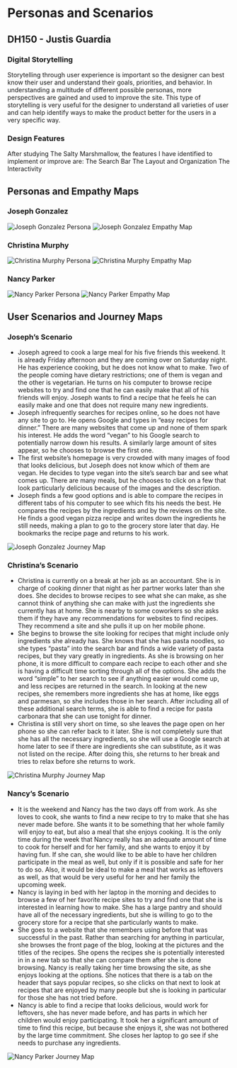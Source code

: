 # Personas and Scenarios
## DH150 - Justis Guardia

### Digital Storytelling

Storytelling through user experience is important so the designer can best know their user and understand their goals, priorities, and behavior. In understanding a multitude of different possible personas, more perspectives are gained and used to improve the site. This type of storytelling is very useful for the designer to understand all varieties of user and can help identify ways to make the product better for the users in a very specific way.

### Design Features

After studying The Salty Marshmallow, the features I have identified to implement or improve are:
The Search Bar
The Layout and Organization
The Interactivity
## Personas and Empathy Maps
### Joseph Gonzalez
![Joseph Gonzalez Persona](./JGPer.png)
![Joseph Gonzalez Empathy Map](./JEmp.png)

### Christina Murphy
![Christina Murphy Persona](./CMPer.png)
![Christina Murphy Empathy Map](./CEmp.png)

### Nancy Parker
![Nancy Parker Persona](./NPPer.png)
![Nancy Parker Empathy Map](./NEmp.png)

## User Scenarios and Journey Maps
### Joseph’s Scenario
* Joseph agreed to cook a large meal for his five friends this weekend. It is already Friday afternoon and they are coming over on Saturday night. He has experience cooking, but he does not know what to make. Two of the people coming have dietary restrictions; one of them is vegan and the other is vegetarian. He turns on his computer to browse recipe websites to try and find one that he can easily make that all of his friends will enjoy. Joseph wants to find a recipe that he feels he can easily make and one that does not require many new ingredients.
* Joseph infrequently searches for recipes online, so he does not have any site to go to. He opens Google and types in “easy recipes for dinner.” There are many websites that come up and none of them spark his interest. He adds the word “vegan” to his Google search to potentially narrow down his results. A similarly large amount of sites appear, so he chooses to browse the first one. 
* The first website’s homepage is very crowded with many images of food that looks delicious, but Joseph does not know which of them are vegan. He decides to type vegan into the site’s search bar and see what comes up. There are many meals, but he chooses to click on a few that look particularly delicious because of the images and the description. 
* Joseph finds a few good options and is able to compare the recipes in different tabs of his computer to see which fits his needs the best. He compares the recipes by the ingredients and by the reviews on the site. He finds a good vegan pizza recipe and writes down the ingredients he still needs, making a plan to go to the grocery store later that day. He bookmarks the recipe page and returns to his work.

![Joseph Gonzalez Journey Map](./JMap.png)

### Christina’s Scenario
* Christina is currently on a break at her job as an accountant. She is in charge of cooking dinner that night as her partner works later than she does. She decides to browse recipes to see what she can make, as she cannot think of anything she can make with just the ingredients she currently has at home. She is nearby to some coworkers so she asks them if they have any recommendations for websites to find recipes. They recommend a site and she pulls it up on her mobile phone.
* She begins to browse the site looking for recipes that might include only ingredients she already has. She knows that she has pasta noodles, so she types “pasta” into the search bar and finds a wide variety of pasta recipes, but they vary greatly in ingredients. As she is browsing on her phone, it is more difficult to compare each recipe to each other and she is having a difficult time sorting through all of the options. She adds the word “simple” to her search to see if anything easier would come up, and less recipes are returned in the search. In looking at the new recipes, she remembers more ingredients she has at home, like eggs and parmesan, so she includes those in her search. After including all of these additional search terms, she is able to find a recipe for pasta carbonara that she can use tonight for dinner. 
* Christina is still very short on time, so she leaves the page open on her phone so she can refer back to it later. She is not completely sure that she has all the necessary ingredients, so she will use a Google search at home later to see if there are ingredients she can substitute, as it was not listed on the recipe. After doing this, she returns to her break and tries to relax before she returns to work.

![Christina Murphy Journey Map](./CMap.png)

### Nancy’s Scenario
* It is the weekend and Nancy has the two days off from work. As she loves to cook, she wants to find a new recipe to try to make that she has never made before. She wants it to be something that her whole family will enjoy to eat, but also a meal that she enjoys cooking. It is the only time during the week that Nancy really has an adequate amount of time to cook for herself and for her family, and she wants to enjoy it by having fun. If she can, she would like to be able to have her children participate in the meal as well, but only if it is possible and safe for her to do so. Also, it would be ideal to make a meal that works as leftovers as well, as that would be very useful for her and her family the upcoming week.
* Nancy is laying in bed with her laptop in the morning and decides to browse a few of her favorite recipe sites to try and find one that she is interested in learning how to make. She has a large pantry and should have all of the necessary ingredients, but she is willing to go to the grocery store for a recipe that she particularly wants to make. 
* She goes to a website that she remembers using before that was successful in the past. Rather than searching for anything in particular, she browses the front page of the blog, looking at the pictures and the titles of the recipes. She opens the recipes she is potentially interested in in a new tab so that she can compare them after she is done browsing. Nancy is really taking her time browsing the site, as she enjoys looking at the options. She notices that there is a tab on the header that says popular recipes, so she clicks on that next to look at recipes that are enjoyed by many people but she is looking in particular for those she has not tried before. 
* Nancy is able to find a recipe that looks delicious, would work for leftovers, she has never made before, and has parts in which her children would enjoy participating. It took her a significant amount of time to find this recipe, but because she enjoys it, she was not bothered by the large time commitment. She closes her laptop to go see if she needs to purchase any ingredients.

![Nancy Parker Journey Map](./NMap.png)
